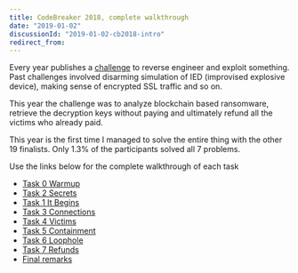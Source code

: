 ```yaml
---
title: CodeBreaker 2018, complete walkthrough
date: "2019-01-02"
discussionId: "2019-01-02-cb2018-intro"
redirect_from:
---
```


Every year publishes a [challenge](https://codebreaker.ltsnet.net/challenge) to reverse engineer and exploit something.   Past challenges involved disarming simulation of IED (improvised explosive device),  making sense of encrypted SSL traffic and so on.

This year the challenge was to analyze blockchain based ransomware,  retrieve the decryption keys without paying and ultimately refund all the victims who already paid.

This year is the first time I managed to solve the entire thing with the other 19 finalists.  Only 1.3% of the participants solved all 7 problems.

Use the links below for the complete walkthrough of each task

* [Task 0 Warmup](../codebreaker2018_task0/)
* [Task 2 Secrets](../codebreaker2018_task2/)
* [Task 1 It Begins](../codebreaker2018_task1)
* [Task 3 Connections](../codebreaker2018_task3)
* [Task 4 Victims](../codebreaker2018_task4)
* [Task 5 Containment](../codebreaker2018_task5)
* [Task 6 Loophole](../codebreaker2018_task6)
* [Task 7 Refunds](../codebreaker2018_task7)
* [Final remarks](../codebreaker2018_final-remarks)

